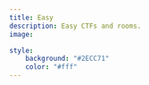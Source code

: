 ```yaml
---
title: Easy
description: Easy CTFs and rooms.
image:

style:
    background: "#2ECC71"
    color: "#fff"
---
```


